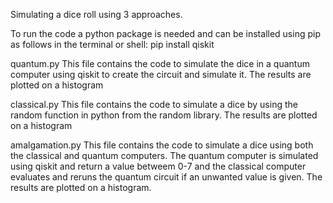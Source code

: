 Simulating a dice roll using 3 approaches.

To run the code a python package is needed and can be installed using pip as follows in the terminal or shell:
pip install qiskit

quantum.py
This file contains the code to simulate the dice in a quantum computer using qiskit to create the circuit and simulate it.
The results are plotted on a histogram

classical.py
This file contains the code to simulate a dice by using the random function in python from the random library.
The results are plotted on a histogram

amalgamation.py
This file contains the code to simulate a dice using both the classical and quantum computers. The quantum computer is simulated using qiskit and return
a value betweem 0-7 and the classical computer evaluates and reruns the quantum circuit if an unwanted value is given.
The results are plotted on a histogram.